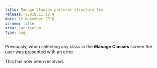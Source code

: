 ```yaml
---
title: Manage Classes pastoral structure fix
release: v2018.11.12.4
date: 12 November 2018
is-new: false
area: Curriculum
type: bug
---
```


Previously, when selecting any class in the **Manage Classes** screen the user was presented with an error.

This has now been resolved.

